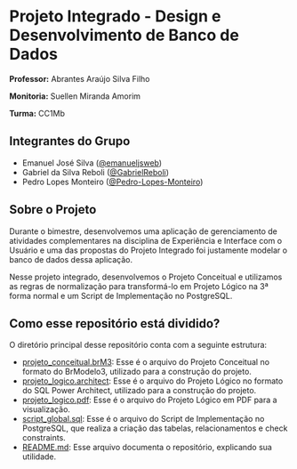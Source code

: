 # Projeto Integrado - Design e Desenvolvimento de Banco de Dados

**Professor:** Abrantes Araújo Silva Filho

**Monitoria:** Suellen Miranda Amorim

**Turma:** CC1Mb

## Integrantes do Grupo
- Emanuel José Silva ([@emanueljsweb](https://github.com/emanueljsweb))
- Gabriel da Silva Reboli ([@GabrielReboli](https://github.com/GabrielReboli))
- Pedro Lopes Monteiro ([@Pedro-Lopes-Monteiro](https://github.com/Pedro-Lopes-Monteiro))

## Sobre o Projeto

Durante o bimestre, desenvolvemos uma aplicação de gerenciamento de atividades complementares na disciplina de Experiência e Interface com o Usuário e uma das propostas do Projeto Integrado foi justamente modelar o banco de dados dessa aplicação.

Nesse projeto integrado, desenvolvemos o Projeto Conceitual e utilizamos as regras de normalização para transformá-lo em Projeto Lógico na 3ª forma normal e um Script de Implementação no PostgreSQL.

## Como esse repositório está dividido?
O diretório principal desse repositório conta com a seguinte estrutura:
- [projeto_conceitual.brM3](/projeto_conceitual.brM3): Esse é o arquivo do Projeto Conceitual no formato do BrModelo3, utilizado para a construção do projeto.
- [projeto_logico.architect](/projeto_logico.architect): Esse é o arquivo do Projeto Lógico no formato do SQL Power Architect, utilizado para a construção do projeto.
- [projeto_logico.pdf](/projeto_logico.pdf): Esse é o arquivo do Projeto Lógico em PDF para a visualização.
- [script_global.sql](/script_global.sql): Esse é o arquivo do Script de Implementação no PostgreSQL, que realiza a criação das tabelas, relacionamentos e check constraints.
- [README.md](/README.md): Esse arquivo documenta o repositório, explicando sua utilidade.
